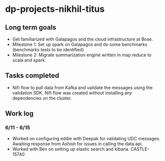 # dp-projects-nikhil-titus

## Long term goals

* Get familiarized with Galapagos and the cloud infrastructure at Bose.  
* Milestone 1: Set up spark on Galapagos and do some benchmarks (benchmarks tests to be identified)
* Milestone 2: Migrate summarization engine written in map reduce to scala and spark. 


## Tasks completed

* Nifi flow to pull data from Kafka and validate the messages using the validation SDK. Nifi flow was created without installing any dependencies on the cluster. 

## Work log

### 6/11 - 6/15 

* Worked on configuring eddie with Deepak for validating UDC messages. Awaiting response from Ashish for issues in calling the data api. 
* Worked with Ben on setting up elastic search and kibana. CASTLE-15740